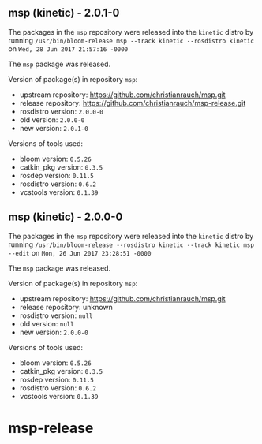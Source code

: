 ## msp (kinetic) - 2.0.1-0

The packages in the `msp` repository were released into the `kinetic` distro by running `/usr/bin/bloom-release msp --track kinetic --rosdistro kinetic` on `Wed, 28 Jun 2017 21:57:16 -0000`

The `msp` package was released.

Version of package(s) in repository `msp`:

- upstream repository: https://github.com/christianrauch/msp.git
- release repository: https://github.com/christianrauch/msp-release.git
- rosdistro version: `2.0.0-0`
- old version: `2.0.0-0`
- new version: `2.0.1-0`

Versions of tools used:

- bloom version: `0.5.26`
- catkin_pkg version: `0.3.5`
- rosdep version: `0.11.5`
- rosdistro version: `0.6.2`
- vcstools version: `0.1.39`


## msp (kinetic) - 2.0.0-0

The packages in the `msp` repository were released into the `kinetic` distro by running `/usr/bin/bloom-release --rosdistro kinetic --track kinetic msp --edit` on `Mon, 26 Jun 2017 23:28:51 -0000`

The `msp` package was released.

Version of package(s) in repository `msp`:

- upstream repository: https://github.com/christianrauch/msp.git
- release repository: unknown
- rosdistro version: `null`
- old version: `null`
- new version: `2.0.0-0`

Versions of tools used:

- bloom version: `0.5.26`
- catkin_pkg version: `0.3.5`
- rosdep version: `0.11.5`
- rosdistro version: `0.6.2`
- vcstools version: `0.1.39`


# msp-release